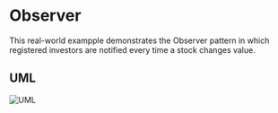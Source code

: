 # Observer
This real-world exampple demonstrates the Observer pattern in which registered investors are notified every time a stock changes value.
## UML
![UML](https://i.imgur.com/gzhCv2Z.png)

